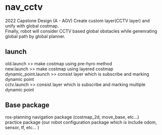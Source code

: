 # nav_cctv
2022 Capstone Design (A - AGV)
Create custom layer(CCTV layer) and unify with global costmap.   
Finally, robot will consider CCTV based global obstacles while genenrating global path by global planner. 

## launch
old.launch >> make costmap using pre-hyro method  
new.launch >> make costmap using layered costmap  
dynamic_point.launch >> consist layer which is subscribe and marking dynamic point  
cctv.launch >> consist layer which is subscribe and marking multiple dynamic point  

## Base package
ros-planning navigation package (costmap_2d, move_base, etc...)  
practice package (our robot configuration package which is include odom, sensor, tf, etc... )  
